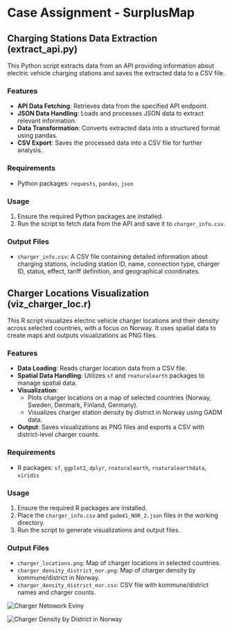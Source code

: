 # Case Assignment - SurplusMap

## Charging Stations Data Extraction (extract_api.py)

This Python script extracts data from an API providing information about electric vehicle charging stations and saves the extracted data to a CSV file.

### Features

- **API Data Fetching**: Retrieves data from the specified API endpoint.
- **JSON Data Handling**: Loads and processes JSON data to extract relevant information.
- **Data Transformation**: Converts extracted data into a structured format using pandas.
- **CSV Export**: Saves the processed data into a CSV file for further analysis.

### Requirements

- Python packages: `requests`, `pandas`, `json`

### Usage

1. Ensure the required Python packages are installed.
2. Run the script to fetch data from the API and save it to `charger_info.csv`.

### Output Files

- `charger_info.csv`: A CSV file containing detailed information about charging stations, including station ID, name, connection type, charger ID, status, effect, tariff definition, and geographical coordinates.


## Charger Locations Visualization (viz_charger_loc.r)

This R script visualizes electric vehicle charger locations and their density across selected countries, with a focus on Norway. It uses spatial data to create maps and outputs visualizations as PNG files.

### Features

- **Data Loading**: Reads charger location data from a CSV file.
- **Spatial Data Handling**: Utilizes `sf` and `rnaturalearth` packages to manage spatial data.
- **Visualization**: 
  - Plots charger locations on a map of selected countries (Norway, Sweden, Denmark, Finland, Germany).
  - Visualizes charger station density by district in Norway using GADM data.
- **Output**: Saves visualizations as PNG files and exports a CSV with district-level charger counts.

### Requirements

- R packages: `sf`, `ggplot2`, `dplyr`, `rnaturalearth`, `rnaturalearthdata`, `viridis`

### Usage

1. Ensure the required R packages are installed.
2. Place the `charger_info.csv` and `gadm41_NOR_2.json` files in the working directory.
3. Run the script to generate visualizations and output files.

### Output Files

- `charger_locations.png`: Map of charger locations in selected countries.
- `charger_density_district_nor.png`: Map of charger density by kommune/district in Norway.
- `charger_density_district_nor.csv`: CSV file with kommune/district names and charger counts.

![Charger Netowork Eviny](charger_locations.png)

![Charger Density by District in Norway](charger_density_district_nor.png)